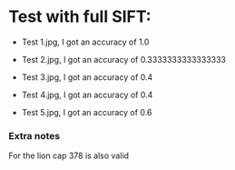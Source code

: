 # Test with full SIFT:

- Test 1.jpg, I got an accuracy of 1.0

- Test 2.jpg, I got an accuracy of 0.3333333333333333

- Test 3.jpg, I got an accuracy of 0.4

- Test 4.jpg, I got an accuracy of 0.4

- Test 5.jpg, I got an accuracy of 0.6

### Extra notes
For the lion cap 378 is also valid
